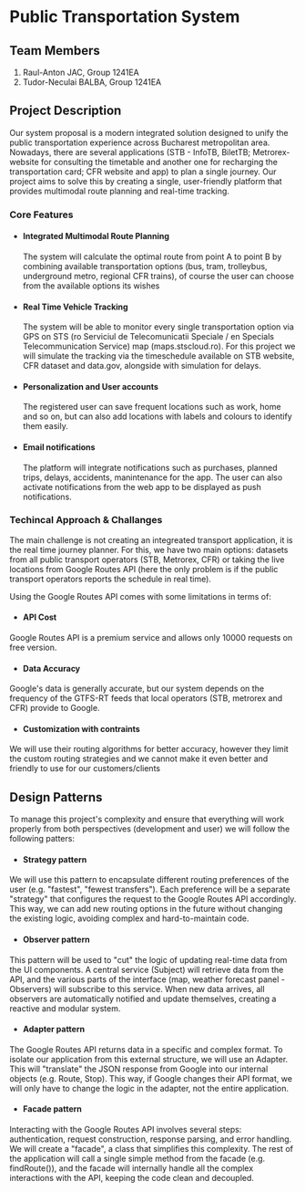 # Public Transportation System

## Team Members
1. Raul-Anton JAC, Group 1241EA
2. Tudor-Neculai BALBA, Group 1241EA

## Project Description
Our system proposal is a modern integrated solution designed to unify the public transportation experience across Bucharest metropolitan area. Nowadays, there are several applications (STB - InfoTB, BiletTB; Metrorex- website for consulting the timetable and another one for recharging the transportation card; CFR website and app) to plan a single journey. Our project aims to solve this by creating a single, user-friendly platform that provides multimodal route planning and real-time tracking. 

### Core Features
- #### Integrated Multimodal Route Planning
  The system will calculate the optimal route from point A to point B by combining available transportation options (bus, tram, trolleybus, underground metro, regional CFR trains), of course the user can choose from the available options its wishes
- #### Real Time Vehicle Tracking
  The system will be able to monitor every single transportation option via GPS on STS (ro Serviciul de Telecomunicatii Speciale / en Specials Telecommunication Service) map (maps.stscloud.ro). For this project we will simulate the tracking via the timeschedule available on STB website, CFR dataset and data.gov, alongside with simulation for delays.
- #### Personalization and User accounts
  The registered user can save frequent locations such as work, home and so on, but can also add locations with labels and colours to identify them easily.
- #### Email notifications
  The platform will integrate notifications such as purchases, planned trips, delays, accidents, manintenance for the app. The user can also activate notifications from the web app to be displayed as push notifications.

### Techincal Approach & Challanges
The main challenge is not creating an integreated transport application, it is the real time journey planner. For this, we have two main options: datasets from all public transport operators (STB, Metrorex, CFR) or taking the live locations from Google Routes API (here the only problem is if the public transport operators reports the schedule in real time). 

Using the Google Routes API comes with some limitations in terms of:
-  #### API Cost
Google Routes API is a premium service and allows only 10000 requests on free version.
- #### Data Accuracy
Google's data is generally accurate, but our system depends on the frequency of the GTFS-RT feeds that local operators (STB, metrorex and CFR) provide to Google.
- #### Customization with contraints
We will use their routing algorithms for better accuracy, however they limit the custom routing strategies and we cannot make it even better and friendly to use for our customers/clients

## Design Patterns
To manage this project's complexity and ensure that everything will work properly from both perspectives (development and user) we will follow the following patters:
- #### Strategy pattern
We will use this pattern to encapsulate different routing preferences of the user (e.g. "fastest", "fewest transfers"). Each preference will be a separate "strategy" that configures the request to the Google Routes API accordingly. This way, we can add new routing options in the future without changing the existing logic, avoiding complex and hard-to-maintain code.
- #### Observer pattern
This pattern will be used to "cut" the logic of updating real-time data from the UI components. A central service (Subject) will retrieve data from the API, and the various parts of the interface (map, weather forecast panel - Observers) will subscribe to this service. When new data arrives, all observers are automatically notified and update themselves, creating a reactive and modular system.
- #### Adapter pattern
The Google Routes API returns data in a specific and complex format. To isolate our application from this external structure, we will use an Adapter. This will "translate" the JSON response from Google into our internal objects (e.g. Route, Stop). This way, if Google changes their API format, we will only have to change the logic in the adapter, not the entire application.
- #### Facade pattern
Interacting with the Google Routes API involves several steps: authentication, request construction, response parsing, and error handling. We will create a "facade", a class that simplifies this complexity. The rest of the application will call a single simple method from the facade (e.g. findRoute()), and the facade will internally handle all the complex interactions with the API, keeping the code clean and decoupled.
